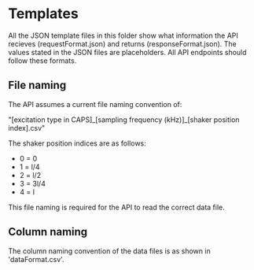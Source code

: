 # Templates
All the JSON template files in this folder show what information the API recieves (requestFormat.json) and returns (responseFormat.json). The values stated in the JSON files are placeholders. All API endpoints should follow these formats.

## File naming
The API assumes a current file naming convention of:

"[excitation type in CAPS]\_[sampling frequency (kHz)]\_[shaker position index].csv"

The shaker position indices are as follows:
* 0 = 0
* 1 = l/4
* 2 = l/2
* 3 = 3l/4
* 4 = l

This file naming is required for the API to read the correct data file.

## Column naming
The column naming convention of the data files is as shown in 'dataFormat.csv'.